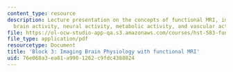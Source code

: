 ```yaml
---
content_type: resource
description: Lecture presentation on the concepts of functional MRI, imaging physiology,
  brain activity, neural activity, metabolic activity, and vascular activity.
file: https://ol-ocw-studio-app-qa.s3.amazonaws.com/courses/hst-583-functional-magnetic-resonance-imaging-data-acquisition-and-analysis-fall-2008/76e068a3ea81a9901262c9fdc4388824_1006_db_physiol1.pdf
file_type: application/pdf
resourcetype: Document
title: 'Block 3: Imaging Brain Physiology with functional MRI'
uid: 76e068a3-ea81-a990-1262-c9fdc4388824
---
```

